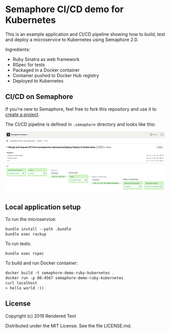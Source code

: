 # Semaphore CI/CD demo for Kubernetes

This is an example application and CI/CD pipeline showing how to build, test and
deploy a microservice to Kubernetes using Semaphore 2.0.

Ingredients:

- Ruby Sinatra as web framework
- RSpec for tests
- Packaged in a Docker container
- Container pushed to Docker Hub registry
- Deployed to Kubernetes

## CI/CD on Semaphore

If you're new to Semaphore, feel free to fork this repository and use it to
[create a project](https://docs.semaphoreci.com/article/63-your-first-project).

The CI/CD pipeline is defined in `.semaphore` directory and looks like this:

![CI/CD pipeline on Semaphore](pipeline.png)

## Local application setup

To run the microservice:

```
bundle install --path .bundle
bundle exec rackup
```

To run tests:

```
bundle exec rspec
```

To build and run Docker container:

```
docker build -t semaphore-demo-ruby-kubernetes .
docker run -p 80:4567 semaphore-demo-ruby-kubernetes
curl localhost
> hello world :))
```

## License

Copyright (c) 2019 Rendered Text

Distributed under the MIT License. See the file LICENSE.md.

